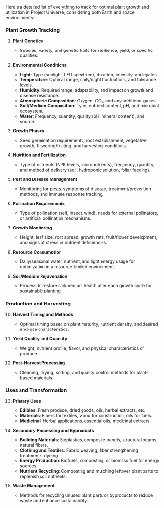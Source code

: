 Here's a detailed list of everything to track for optimal plant growth and utilization in Project Universe, considering both Earth and space environments:

### Plant Growth Tracking

1. **Plant Genetics**  
   - Species, variety, and genetic traits for resilience, yield, or specific qualities.
   
2. **Environmental Conditions**  
   - **Light**: Type (sunlight, LED spectrum), duration, intensity, and cycles.
   - **Temperature**: Optimal range, daily/night fluctuations, and tolerance levels.
   - **Humidity**: Required range, adaptability, and impact on growth and disease resistance.
   - **Atmospheric Composition**: Oxygen, CO₂, and any additional gases.
   - **Soil/Medium Composition**: Type, nutrient content, pH, and microbial ecosystem.
   - **Water**: Frequency, quantity, quality (pH, mineral content), and source.

3. **Growth Phases**  
   - Seed germination requirements, root establishment, vegetative growth, flowering/fruiting, and harvesting conditions.

4. **Nutrition and Fertilization**  
   - Type of nutrients (NPK levels, micronutrients), frequency, quantity, and method of delivery (soil, hydroponic solution, foliar feeding).

5. **Pest and Disease Management**  
   - Monitoring for pests, symptoms of disease, treatment/prevention methods, and immune response tracking.

6. **Pollination Requirements**  
   - Type of pollination (self, insect, wind), needs for external pollinators, or artificial pollination mechanisms.

7. **Growth Monitoring**  
   - Height, leaf size, root spread, growth rate, fruit/flower development, and signs of stress or nutrient deficiencies.

8. **Resource Consumption**  
   - Daily/seasonal water, nutrient, and light energy usage for optimization in a resource-limited environment.

9. **Soil/Medium Rejuvenation**  
   - Process to restore soil/medium health after each growth cycle for sustainable planting.

### Production and Harvesting

10. **Harvest Timing and Methods**  
    - Optimal timing based on plant maturity, nutrient density, and desired end-use characteristics.

11. **Yield Quality and Quantity**  
    - Weight, nutrient profile, flavor, and physical characteristics of produce.

12. **Post-Harvest Processing**  
    - Cleaning, drying, sorting, and quality control methods for plant-based materials.

### Uses and Transformation

13. **Primary Uses**  
    - **Edibles**: Fresh produce, dried goods, oils, herbal extracts, etc.
    - **Materials**: Fibers for textiles, wood for construction, oils for fuels.
    - **Medicinal**: Herbal applications, essential oils, medicinal extracts.

14. **Secondary Processing and Byproducts**  
    - **Building Materials**: Bioplastics, composite panels, structural beams, natural fibers.
    - **Clothing and Textiles**: Fabric weaving, fiber strengthening treatments, dyeing.
    - **Energy Production**: Biofuels, composting, or biomass fuel for energy sources.
    - **Nutrient Recycling**: Composting and mulching leftover plant parts to replenish soil nutrients.

15. **Waste Management**  
    - Methods for recycling unused plant parts or byproducts to reduce waste and enhance sustainability.